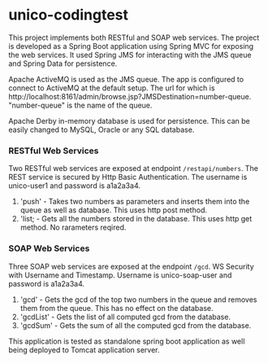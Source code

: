 # unico-codingtest
This project implements both RESTful and SOAP web services. The project is developed as a Spring Boot application using Spring MVC for exposing the web services. It used Spring JMS for interacting with the JMS queue and Spring Data for persistence.

Apache ActiveMQ is used as the JMS queue. The app is configured to connect to ActiveMQ at the default setup. The url for which is http://localhost:8161/admin/browse.jsp?JMSDestination=number-queue. "number-queue" is the name of the queue.

Apache Derby in-memory database is used for persistence. This can be easily changed to MySQL, Oracle or any SQL database.

### RESTful Web Services
Two RESTful web services are exposed at endpoint `/restapi/numbers`.
The REST service is secured by Http Basic Authentication. The username is unico-user1 and password is a1a2a3a4.
1. 'push' - Takes two numbers as parameters and inserts them into the queue as well as database. This uses http post method.
2. 'list; - Gets all the numbers stored in the database. This uses http get method. No rarameters reqired.

### SOAP Web Services
Three SOAP web services are exposed at the endpoint `/gcd`. WS Security with Username and Timestamp. Username is unico-soap-user and password is a1a2a3a4.
1. 'gcd' - Gets the gcd of the top two numbers in the queue and removes them from the queue. This has no effect on the database.
2. 'gcdList' - Gets the list of all computed gcd from the database.
3. 'gcdSum' - Gets the sum of all the computed gcd from the database.

This application is tested as standalone spring boot application as well being deployed to Tomcat application server.
